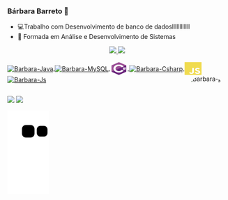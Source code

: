 ### Bárbara Barreto 👋
- 💻Trabalho com Desenvolvimento de banco de dadosllllllllllll
- 📘 Formada em Análise e Desenvolvimento de Sistemas
<div align="center">
  <a href="https://github.com/BarbaraBarreto">
  <img height="180em" src="https://github-readme-stats.vercel.app/api?username=BarbaraBarreto&show_icons=true&theme=react&include_all_commits=true&count_private=true"/>
  <img height="180em" src="https://github-readme-stats.vercel.app/api/top-langs/?username=BarbaraBarreto&layout=compact&langs_count=7&theme=react"/>
</div>
  
<div style="display: inline_block"><br>
  <img align="center" alt="Barbara-Java" height="30" width="40"
src="https://cdn.jsdelivr.net/gh/devicons/devicon/icons/java/java-original-wordmark.svg">
  <img align="center" alt="Barbara-MySQL" height="30" width="40" src="https://cdn.jsdelivr.net/gh/devicons/devicon/icons/mysql/mysql-original-wordmark.svg">
  <img align="center" alt="Barbara-Csharp" height="30" width="40" src="https://raw.githubusercontent.com/devicons/devicon/master/icons/csharp/csharp-original.svg">
  <img align="center" alt="Barbara-Csharp" height="30" width="40" src="https://cdn.jsdelivr.net/gh/devicons/devicon/icons/dotnetcore/dotnetcore-original.svg" />
  <img align="center" alt="Barbara-Js" height="30" width="40" src="https://raw.githubusercontent.com/devicons/devicon/master/icons/javascript/javascript-plain.svg">
  <img align="center" alt="Barbara-Js" height="30" width="40" src="https://cdn.jsdelivr.net/gh/devicons/devicon/icons/angularjs/angularjs-original.svg">
  <img align="right" alt="Barbara-pic" height="150" style="border-radius:50px;" src="https://i.picasion.com/pic92/0cec97dd9bb22f3429d618e606ab4e45.gif"> 
</div>
  
 ##
  
<div> 
  <a href = "mailto:bbarretobarros@gmail.com"><img src="https://img.shields.io/badge/-Gmail-%23333?style=for-the-badge&logo=gmail&logoColor=white" target="_blank"></a>
  <a href="https://www.linkedin.com/in/barbara-barreto-725312185/" target="_blank"><img src="https://img.shields.io/badge/-LinkedIn-%230077B5?style=for-the-badge&logo=linkedin&logoColor=white" target="_blank"></a> 
</div>
  
![snake gif](https://github.com/BarbaraBarreto/BarbaraBarreto/blob/output/github-contribution-grid-snake.svg)  
